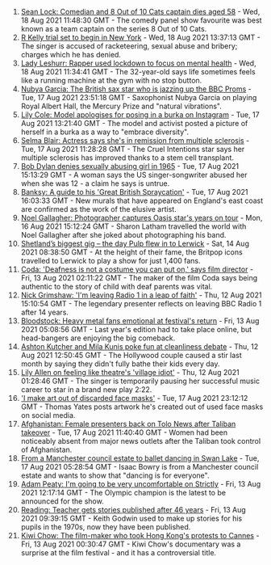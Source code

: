 1. [Sean Lock: Comedian and 8 Out of 10 Cats captain dies aged 58](https://www.bbc.co.uk/news/entertainment-arts-58254859) - Wed, 18 Aug 2021 11:48:30 GMT - The comedy panel show favourite was best known as a team captain on the series 8 Out of 10 Cats.
2. [R Kelly trial set to begin in New York](https://www.bbc.co.uk/news/entertainment-arts-58254151) - Wed, 18 Aug 2021 13:37:13 GMT - The singer is accused of racketeering, sexual abuse and bribery; charges which he has denied.
3. [Lady Leshurr: Rapper used lockdown to focus on mental health](https://www.bbc.co.uk/news/uk-england-birmingham-58256836) - Wed, 18 Aug 2021 11:34:41 GMT - The 32-year-old says life sometimes feels like a running machine at the gym with no stop button.
4. [Nubya Garcia: The British sax star who is jazzing up the BBC Proms](https://www.bbc.co.uk/news/entertainment-arts-58112962) - Tue, 17 Aug 2021 23:51:18 GMT - Saxophonist Nubya Garcia on playing Royal Albert Hall, the Mercury Prize and "natural vibrations".
5. [Lily Cole: Model apologises for posing in a burka on Instagram](https://www.bbc.co.uk/news/entertainment-arts-58245304) - Tue, 17 Aug 2021 13:21:40 GMT - The model and activist posted a picture of herself in a burka as a way to "embrace diversity".
6. [Selma Blair: Actress says she's in remission from multiple sclerosis](https://www.bbc.co.uk/news/entertainment-arts-58240917) - Tue, 17 Aug 2021 11:28:28 GMT - The Cruel Intentions star says her multiple sclerosis has improved thanks to a stem cell transplant.
7. [Bob Dylan denies sexually abusing girl in 1965](https://www.bbc.co.uk/news/entertainment-arts-58239195) - Tue, 17 Aug 2021 15:13:29 GMT - A woman says the US singer-songwriter abused her when she was 12 - a claim he says is untrue.
8. [Banksy: A guide to his 'Great British Spraycation'](https://www.bbc.co.uk/news/uk-england-norfolk-58145220) - Tue, 17 Aug 2021 16:03:33 GMT - New murals that have appeared on England's east coast are confirmed as the work of the elusive artist.
9. [Noel Gallagher: Photographer captures Oasis star's years on tour](https://www.bbc.co.uk/news/uk-england-manchester-58229489) - Mon, 16 Aug 2021 15:12:24 GMT - Sharon Latham travelled the world with Noel Gallagher after she joked about photographing his band.
10. [Shetland’s biggest gig – the day Pulp flew in to Lerwick](https://www.bbc.co.uk/news/uk-scotland-north-east-orkney-shetland-57599869) - Sat, 14 Aug 2021 08:38:50 GMT - At the height of their fame, the Britpop icons travelled to Lerwick to play a show for just 1,400 fans.
11. [Coda: 'Deafness is not a costume you can put on,' says film director](https://www.bbc.co.uk/news/entertainment-arts-58058653) - Fri, 13 Aug 2021 02:11:22 GMT - The maker of the film Coda says being authentic to the story of child with deaf parents was vital.
12. [Nick Grimshaw: 'I'm leaving Radio 1 in a leap of faith'](https://www.bbc.co.uk/news/newsbeat-58188400) - Thu, 12 Aug 2021 15:10:54 GMT - The legendary presenter reflects on leaving BBC Radio 1 after 14 years.
13. [Bloodstock: Heavy metal fans emotional at festival's return](https://www.bbc.co.uk/news/uk-england-derbyshire-58177937) - Fri, 13 Aug 2021 05:08:56 GMT - Last year's edition had to take place online, but head-bangers are enjoying the big comeback.
14. [Ashton Kutcher and Mila Kunis poke fun at cleanliness debate](https://www.bbc.co.uk/news/entertainment-arts-58184325) - Thu, 12 Aug 2021 12:50:45 GMT - The Hollywood couple caused a stir last month by saying they didn't fully bathe their kids every day.
15. [Lily Allen on feeling like theatre's 'village idiot'](https://www.bbc.co.uk/news/entertainment-arts-58148849) - Thu, 12 Aug 2021 01:28:46 GMT - The singer is temporarily pausing her successful music career to star in a brand new play 2:22.
16. ['I make art out of discarded face masks'](https://www.bbc.co.uk/news/uk-england-nottinghamshire-58187835) - Tue, 17 Aug 2021 23:12:12 GMT - Thomas Yates posts artwork he's created out of used face masks on social media.
17. [Afghanistan: Female presenters back on Tolo News after Taliban takeover](https://www.bbc.co.uk/news/world-asia-58241000) - Tue, 17 Aug 2021 11:40:40 GMT - Women had been noticeably absent from major news outlets after the Taliban took control of Afghanistan.
18. [From a Manchester council estate to ballet dancing in Swan Lake](https://www.bbc.co.uk/news/uk-england-manchester-58206917) - Tue, 17 Aug 2021 05:28:54 GMT - Isaac Bowry is from a Manchester council estate and wants to show that "dancing is for everyone".
19. [Adam Peaty: I'm going to be very uncomfortable on Strictly](https://www.bbc.co.uk/news/newsbeat-58203082) - Fri, 13 Aug 2021 12:17:14 GMT - The Olympic champion is the latest to be announced for the show.
20. [Reading: Teacher gets stories published after 46 years](https://www.bbc.co.uk/news/uk-wales-58189969) - Fri, 13 Aug 2021 09:39:15 GMT - Keith Godwin used to make up stories for his pupils in the 1970s, now they have been published.
21. [Kiwi Chow: The film-maker who took Hong Kong's protests to Cannes](https://www.bbc.co.uk/news/world-asia-58196411) - Fri, 13 Aug 2021 00:30:47 GMT - Kiwi Chow's documentary was a surprise at the film festival - and it has a controversial title.
